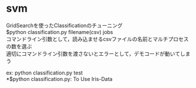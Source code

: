 # svm

GridSearchを使ったClassificationのチューニング  
$python classification.py filename(csv) jobs  
コマンドライン引数として，読み込ませるcsvファイルの名前とマルチプロセスの数を選ぶ  
適切にコマンドライン引数を渡さないとエラーとして，デモコードが動いてしまう  

ex: python classification.py test  
*$python classification.py: To Use Iris-Data

